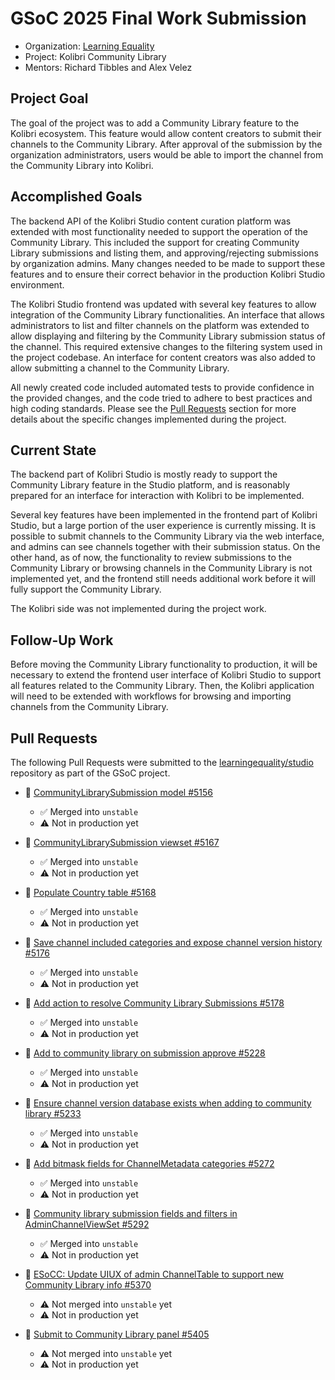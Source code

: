# GSoC 2025 Final Work Submission

- Organization: [Learning Equality](https://learningequality.org/)
- Project: Kolibri Community Library
- Mentors: Richard Tibbles and Alex Velez

## Project Goal

The goal of the project was to add a Community Library feature to the Kolibri ecosystem. This feature would allow content creators to submit their channels
to the Community Library. After approval of the submission by the organization administrators, users would be able
to import the channel from the Community Library into Kolibri.

## Accomplished Goals

The backend API of the Kolibri Studio content curation platform was extended with most functionality needed to support
the operation of the Community Library. This included the support for creating Community Library submissions
and listing them, and approving/rejecting submissions by organization admins. Many changes needed to be made to 
support these features and to ensure their correct behavior in the production Kolibri Studio environment.

The Kolibri Studio frontend was updated with several key features to allow integration of the Community Library functionalities.
An interface that allows administrators to list and filter channels on the platform was extended to allow displaying and filtering
by the Community Library submission status of the channel.
This required extensive changes to the filtering system used in the project codebase. An interface for content creators
was also added to allow submitting a channel to the Community Library.

All newly created code included automated tests to provide confidence in the provided changes, and the code
tried to adhere to best practices and high coding standards.
Please see the [Pull Requests](#pull-requests) section for more details about the specific changes implemented during the project.

## Current State

The backend part of Kolibri Studio is mostly ready to support the Community Library feature in the Studio platform, and is
reasonably prepared for an interface for interaction with Kolibri to be implemented.

Several key features have been implemented in the frontend part of Kolibri Studio, but a large portion of the user experience
is currently missing. It is possible to submit channels to the Community Library via the web interface, and admins can see
channels together with their submission status. On the other hand, as of now, the functionality to review submissions to the
Community Library or browsing channels in the Community Library is not implemented yet, and the frontend still needs additional
work before it will fully support the Community Library.

The Kolibri side was not implemented during the project work.

## Follow-Up Work

Before moving the Community Library functionality to production, it will be necessary to extend the frontend user interface
of Kolibri Studio to support all features related to the Community Library. Then, the Kolibri application
will need to be extended with workflows for browsing and importing channels from the Community Library.

## Pull Requests

The following Pull Requests were submitted to the [learningequality/studio](https://github.com/learningequality/studio) repository as part of the GSoC project.

- 🔀 [CommunityLibrarySubmission model #5156](https://github.com/learningequality/studio/pull/5156)
  - ✅ Merged into `unstable`
  - ⚠️ Not in production yet
    
- 🔀 [CommunityLibrarySubmission viewset #5167](https://github.com/learningequality/studio/pull/5167)
  - ✅ Merged into `unstable`
  - ⚠️ Not in production yet
    
- 🔀 [Populate Country table #5168](https://github.com/learningequality/studio/pull/5168)
  - ✅ Merged into `unstable`
  - ⚠️ Not in production yet
    
- 🔀 [Save channel included categories and expose channel version history #5176](https://github.com/learningequality/studio/pull/5176)
  - ✅ Merged into `unstable`
  - ⚠️ Not in production yet
    
- 🔀 [Add action to resolve Community Library Submissions #5178](https://github.com/learningequality/studio/pull/5178)
  - ✅ Merged into `unstable`
  - ⚠️ Not in production yet

- 🔀 [Add to community library on submission approve #5228](https://github.com/learningequality/studio/pull/5228)
  - ✅ Merged into `unstable`
  - ⚠️ Not in production yet

- 🔀 [Ensure channel version database exists when adding to community library #5233](https://github.com/learningequality/studio/pull/5233)
  - ✅ Merged into `unstable`
  - ⚠️ Not in production yet

- 🔀 [Add bitmask fields for ChannelMetadata categories #5272](https://github.com/learningequality/studio/pull/5272)
  - ✅ Merged into `unstable`
  - ⚠️ Not in production yet

- 🔀 [Community library submission fields and filters in AdminChannelViewSet #5292](https://github.com/learningequality/studio/pull/5292)
  - ✅ Merged into `unstable`
  - ⚠️ Not in production yet

- 🔀 [ESoCC: Update UIUX of admin ChannelTable to support new Community Library info #5370](https://github.com/learningequality/studio/pull/5370)
  - ⚠️ Not merged into `unstable` yet
  - ⚠️ Not in production yet

- 🔀 [Submit to Community Library panel #5405](https://github.com/learningequality/studio/pull/5405)
  - ⚠️ Not merged into `unstable` yet
  - ⚠️ Not in production yet
